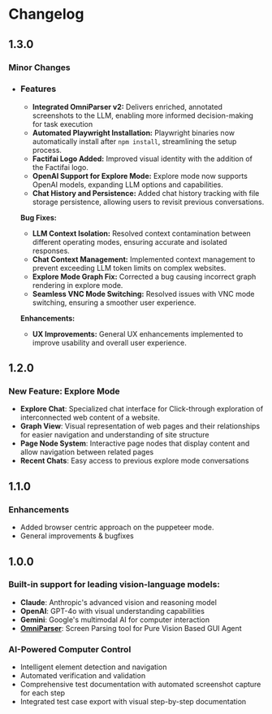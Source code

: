 # Changelog

## 1.3.0

### Minor Changes

- ### Features

  - **Integrated OmniParser v2:** Delivers enriched, annotated screenshots to the LLM, enabling more informed decision-making for task execution
  - **Automated Playwright Installation:** Playwright binaries now automatically install after `npm install`, streamlining the setup process.
  - **Factifai Logo Added:** Improved visual identity with the addition of the Factifai logo.
  - **OpenAI Support for Explore Mode:** Explore mode now supports OpenAI models, expanding LLM options and capabilities.
  - **Chat History and Persistence:** Added chat history tracking with file storage persistence, allowing users to revisit previous conversations.


  **Bug Fixes:**

  - **LLM Context Isolation:** Resolved context contamination between different operating modes, ensuring accurate and isolated responses.
  - **Chat Context Management:** Implemented context management to prevent exceeding LLM token limits on complex websites.
  - **Explore Mode Graph Fix:** Corrected a bug causing incorrect graph rendering in explore mode.
  - **Seamless VNC Mode Switching:** Resolved issues with VNC mode switching, ensuring a smoother user experience.

  **Enhancements:**

  - **UX Improvements:** General UX enhancements implemented to improve usability and overall user experience.


## 1.2.0

### New Feature: Explore Mode

- **Explore Chat**: Specialized chat interface for Click-through exploration of interconnected web content of a website.
- **Graph View**: Visual representation of web pages and their relationships for easier navigation and understanding of site structure
- **Page Node System**: Interactive page nodes that display content and allow navigation between related pages
- **Recent Chats**: Easy access to previous explore mode conversations

## 1.1.0

### Enhancements

- Added browser centric approach on the puppeteer mode.
- General improvements & bugfixes

## 1.0.0

### Built-in support for leading vision-language models:

- **Claude**: Anthropic's advanced vision and reasoning model
- **OpenAI**: GPT-4o with visual understanding capabilities
- **Gemini**: Google's multimodal AI for computer interaction
- **[OmniParser](https://github.com/microsoft/OmniParser)**: Screen Parsing tool for Pure Vision Based GUI Agent

### AI-Powered Computer Control

- Intelligent element detection and navigation
- Automated verification and validation
- Comprehensive test documentation with automated screenshot capture for each step
- Integrated test case export with visual step-by-step documentation
